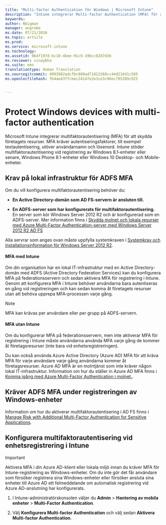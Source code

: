 ```yaml
---
title: "Multi-factor Authentication för Windows | Microsoft Intune"
description: "Intune integrerar Multi-factor Authentication (MFA) för att skydda företagets resurser."
keywords: 
author: Nbigman
manager: angrobe
ms.date: 07/21/2016
ms.topic: article
ms.prod: 
ms.service: microsoft-intune
ms.technology: 
ms.assetid: 9b4f197d-bc10-4bee-91c9-19bcc8287d36
ms.reviewer: vinaybha
ms.suite: ems
translationtype: Human Translation
ms.sourcegitcommit: 4993982adcfbc960ad71022268cc44d216d1c585
ms.openlocfilehash: fb4ae43ffcbec24147e2e3ce3c96ec795289c925


---
```


# Protect Windows devices with multi-factor authentication
Microsoft Intune integrerar multifaktorautentisering (MFA) för att skydda företagets resurser. MFA kräver autentiseringsfaktorer, till exempel textautentisering, utöver användarnamn och lösenord. Intune stöder multifaktorautentisering vid registrering av Windows 8.1-enheter eller senare, Windows Phone 8.1-enheter eller Windows 10 Desktop- och Mobile-enheter.

## Krav på lokal infrastruktur för ADFS MFA
Om du vill konfigurera multifaktorautentisering behöver du:

-   **En Active Directory-domän som AD FS-servern är ansluten till.**

-   **En ADFS-server som har konfigurerats för multifaktorautentisering.** En server som kör Windows Server 2012 R2 och är konfigurerad som en ADFS-server. Mer information finns i [Skydda molnet och lokala resurser med Azure Multi-Factor Authentication-server med Windows Server 2012 R2 AD FS](https://azure.microsoft.com/en-us/documentation/articles/multi-factor-authentication-get-started-adfs-w2k12/)

Alla servrar som anges ovan måste uppfylla systemkraven i [Systemkrav och installationsinformation för Windows Server 2012 R2](http://technet.microsoft.com/library/dn303418.aspx).

#### MFA med Intune
Om din organisation har en lokal IT-infrastruktur med en Active Directory-domän med ADFS (Active Directory Federation Services) kan du konfigurera MFA på federationsservern och sedan aktivera MFA för registrering i Intune. Genom att konfigurera MFA i Intune behöver användarna bara autentiseras en gång vid registreringen och kan sedan komma åt företagets resurser utan att behöva upprepa MFA-processen varje gång.

>[!NOTE]
>MFA kan krävas per användare eller per grupp på ADFS-servern.  

#### MFA utan Intune
Om du konfigurerar MFA på federationsservern, men inte aktiverar MFA för registrering i Intune måste användarna använda MFA varje gång de kommer åt företagsresurser (inte bara vid enhetsregistreringen).

Du kan också använda Azure Active Directory (Azure AD) MFA för att kräva MFA för varje användare varje gång användarna kommer åt företagsresurser. Azure AD MFA är en molntjänst som inte kräver någon lokal IT-infrastruktur. Information om hur du ställer in Azure AD MFA finns i [Komma igång med Azure Multi-Factor Authentication i molnet.](https://azure.microsoft.com/en-us/documentation/articles/multi-factor-authentication-get-started-cloud/).

## Kräver ADFS MFA under registreringen av Windows-enheter
Information om hur du aktiverar multifaktorautentisering i AD FS finns i [Manage Risk with Additional Multi-Factor Authentication for Sensitive Applications](http://technet.microsoft.com/library/dn280949.aspx).

## Konfigurera multifaktorautentisering vid enhetsregistrering i Intune
>[!Important]  
>Aktivera MFA i din Azure AD-klient eller lokala miljö innan du kräver MFA för Intune-registrering av Windows-enheter. Om du inte gör det får användare som försöker registrera sina Windows-enheter eller försöker ansluta sina enheter till Azure AD ett felmeddelande om automatisk registrering vid Azure AD-anslutning har konfigurerats.

1.  I Intune-administratörskonsolen väljer du **Admin** &gt; **Hantering av mobila enheter** &gt; **Multi-Factor Authentication**.

2.  Välj **Konfigurera Multi-factor Authentication** och välj sedan **Aktivera Multi-factor Authentication**.



<!--HONumber=Aug16_HO3-->


